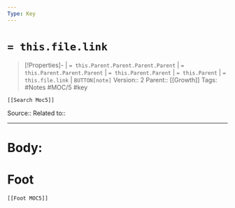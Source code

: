 ```yaml
---
Type: Key
---
```

# `= this.file.link`
>[!Properties]- | `= this.Parent.Parent.Parent.Parent` |  `= this.Parent.Parent.Parent` | `= this.Parent.Parent` | `= this.Parent` | `= this.file.link` | `BUTTON[note]`
>Version:: 2
>Parent:: [[Growth]]
>Tags: #Notes #MOC/5 #key 
```meta-bind-embed
[[Search Moc5]]
```
Source::
Related to::
***
# Body:









# Foot
```meta-bind-embed
[[Foot MOC5]]
```
